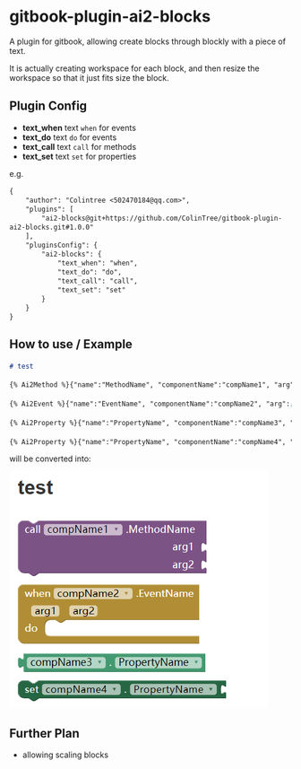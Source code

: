 # gitbook-plugin-ai2-blocks

A plugin for gitbook, allowing create blocks through blockly with a piece of text.

It is actually creating workspace for each block, and then resize the workspace so that it just fits size the block.

## Plugin Config

* **text_when** text `when` for events
* **text_do**   text `do` for events
* **text_call** text `call` for methods
* **text_set**  text `set` for properties

e.g.

```
{
    "author": "Colintree <502470184@qq.com>",
    "plugins": [
        "ai2-blocks@git+https://github.com/ColinTree/gitbook-plugin-ai2-blocks.git#1.0.0"
    ],
    "pluginsConfig": {
        "ai2-blocks": {
            "text_when": "when",
            "text_do": "do",
            "text_call": "call",
            "text_set": "set"
        }
    }
}
```

## How to use / Example

```markdown
# test

{% Ai2Method %}{"name":"MethodName", "componentName":"compName1", "arg":["arg1","arg2"]}{% endAi2Method %}

{% Ai2Event %}{"name":"EventName", "componentName":"compName2", "arg":["arg1","arg2"]}{% endAi2Event %}

{% Ai2Property %}{"name":"PropertyName", "componentName":"compName3", "getter":true}{% endAi2Property %}

{% Ai2Property %}{"name":"PropertyName", "componentName":"compName4", "getter":false}{% endAi2Property %}
```

will be converted into:

![](example.png)

## Further Plan

* allowing scaling blocks